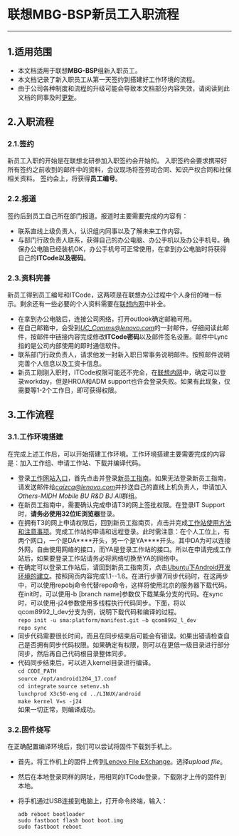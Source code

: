 # 联想MBG-BSP新员工入职流程
--------
## 1.适用范围
- 本文档适用于联想**MBG-BSP**组新入职员工。
- 本文档记录了新入职员工从第一天签约到搭建好工作环境的流程。
- 由于公司各种制度和流程的升级可能会导致本文档部分内容失效，请阅读到此文档的同事及时[更新](https://github.com/SchumyHao/Lenovo_Doc)。

## 2.入职流程
### 2.1.签约
新员工入职的开始是在联想北研参加入职签约会开始的。
入职签约会要求携带好所有签约之前收到的邮件中的资料，会议现场将签劳动合同、知识产权合同和社保相关资料。
签约会上，将获得**员工编号**。
### 2.2.报道
签约后到员工自己所在部门报道。报道时主要需要完成的内容有：

- 联系直线上级负责人，认识组内同事以及了解未来工作内容。
- 与部门行政负责人联系，获得自己的办公电脑、办公手机以及办公手机号。确保办公电脑已经装机OK，办公手机号可正常使用，在拿到办公电脑时将获得自己的**ITCode以及密码**。
### 2.3.资料完善
新员工得到员工编号和ITCode，这两项是在联想办公过程中个人身份的唯一标示。剩余还有一些必要的个人资料需要在[联想内网](http://home.lenovo/)中补全。

- 在拿到办公电脑后，连接公司网络，打开outlook确定邮箱可用。
- 在自己邮箱中，会受到*UC_Comms@lenovo.com*的一封邮件，仔细阅读此邮件，按邮件中链接内容完成修改**ITCode密码**以及邮件签名设置。邮件中Lync指的是公司内部使用的即时通信软件。
- 联系部门行政负责人，请求他发一封新入职日常事务说明邮件。按照邮件说明完善个人信息以及工资卡信息。
- 新员工刚刚入职时，ITCode权限可能还不完全，在[联想内网](http://home.lenovo/)中，确定可以登录workday，但是HROA和ADM support也许会登录失败。如果有此现象，仅需要等1-2个工作日，即可获得权限。
## 3.工作流程
### 3.1.工作环境搭建
在完成上述工作后，可以开始搭建工作环境。工作环境搭建主要需要完成的内容是：加入工作组、申请工作站、下载并编译代码。

- 登录[工作网站入口](http://work.lenovo.com/)，首先点击并登录[新员工指南](https://work.lenovo.com/kb/display/guide/Software)。如果无法登录新员工指南，请发送邮件给*caizca@lenovo.com*并抄送自己的直线上机负责人，申请加入*Others-MIDH Mobile BU R&D BJ All*群组。
- 在新员工指南中，需要确认完成申请T3的网上签批权限。在登录IT Support时，**请务必使用32位IE浏览器**登录。
- 在拥有T3的网上申请权限后，回到新员工指南页，点击并完成[工作站使用方法和注意事项](https://work.lenovo.com/kb/pages/viewpage.action?pageId=9994965)。完成工作站的申请和远程登录。此时需注意：在个人工位上，有两个网口，一个是DA\*\*\*\*开头，另一个是YA\*\*\*\*开头。其中DA为可以连接外网，自由使用网络的接口，而YA是登录工作站的接口。所以在申请完成工作站后，如果要登录工作站请务必将网络切换至YA的网络中。
- 在确定可以登录工作站后，请回到新员工指南页，点击[Ubuntu下Android开发环境的建立](https://work.lenovo.com/kb/pages/viewpage.action?pageId=12486880)。按照网页内容完成1.1--1.6。在进行步骤7同步代码时，在这两步中，可以使用repobj命令代替repo命令，这样将使用北京的服务器下载代码。在init时，可以使用-b [branch name]参数仅下载某条分支的代码。在sync时，可以使用-j24参数使用多线程执行代码同步。下面，将以qcom8992\_l\_dev分支为例，说明下载代码和编译的过程。  
	`repo init -u sma:platform/manifest.git –b qcom8992_l_dev`  
	`repo sync`  
- 同步代码需要很长时间，而且在同步结束后可能会有错误。如果出错请检查自己是否拥有同步代码权限。如果确定有权限，则可以在更低一级目录进行部分同步，然后再自己代码根目录整体同步。
- 代码同步结束后，可以进入kernel目录进行编译。  
	`cd CODE_PATH`  
	`source /opt/android1204_17.conf`  
	`cd integrate`
	`source setenv.sh`  
	`lunchprod X3c50-eng`
	`cd ../LINUX/android`  
	`make kernel V=s -j24`  
如果一切正常，则编译成功。
### 3.2.固件烧写
在正确配置编译环境后，我们可以尝试将固件下载到手机上。

- 首先，将工作机上的固件上传到[Lenovo File EXchange](10.110.7.99)。选择*upload file*。
- 然后在本地登录同样的网址，用相同的ITCode登录，下载刚才上传的固件到本地。
- 将手机通过USB连接到电脑上，打开命令终端，输入：

	`adb reboot bootloader`  
	`sudo fastboot flash boot boot.img`  
	`sudo fastboot reboot`
